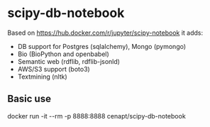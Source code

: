 # scipy-db-notebook

Based on https://hub.docker.com/r/jupyter/scipy-notebook it adds:

- DB support for Postgres (sqlalchemy), Mongo (pymongo)
- Bio (BioPython and openbabel)
- Semantic web (rdflib, rdflib-jsonld)
- AWS/S3 support (boto3)
- Textmining (nltk)

## Basic use

docker run -it --rm -p 8888:8888 cenapt/scipy-db-notebook

